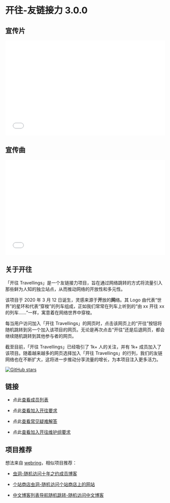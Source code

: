 # 开往-友链接力 3.0.0

## 宣传片

<iframe src="//player.bilibili.com/player.html?aid=924428846&bvid=BV17T4y1t7bD&cid=1423471734&p=1" scrolling="no" border="0" frameborder="no" framespacing="0" allowfullscreen="true" width="100%" height="300px"></iframe>

## 宣传曲
<iframe src="//player.bilibili.com/player.html?aid=1555381005&bvid=BV1t1421y7VF&cid=1567534567&p=1" scrolling="no" border="0" frameborder="no" framespacing="0" allowfullscreen="true" width="100%" height="300px"></iframe>

## 关于开往

「开往 Travellings」是一个友链接力项目，旨在通过网络跳转的方式将流量引入那些鲜为人知的独立站点，从而推动网络的开放性和多元性。

该项目于 2020 年 3 月 12 日诞生，灵感来源于**开**放的**网**络。其 Logo 由代表“世界”的星环和代表“穿梭”的列车组成，正如我们常常在列车上听到的“由 xx 开往 xx 的列车……”一样，寓意着在网络世界中穿梭。

每当用户访问加入「开往 Travellings」的网页时，点击该网页上的“开往”按钮将随机跳转到另一个加入该项目的网页。无论是再次点击“开往”还是后退网页，都会继续随机跳转到其他参与者的网页。

截至目前，「开往 Travellings」已经吸引了 1k+ 人的关注，并有 1k+ 成员加入了该项目。随着越来越多的网页选择加入「开往 Travellings」的行列，我们的友链网络也在不断扩大，这将进一步推动分享流量的增长，为本项目注入更多活力。

[![GitHub stars](https://img.shields.io/github/stars/travellings-link/travellings?style=social)](https://github.com/travellings-link/travellings/stargazers)

## 链接

- 点此[查看成员列表](https://list.travellings.cn)

- 点此[查看加入开往要求](/docs/join)

- 点此[查看常见疑难解答](/docs/qa)

- 点此[查看加入开往维护组要求](/docs/toyou)

## 项目推荐

想法来自 [webring](https://github.com/XXIIVV/webring)，相似项目推荐：

- [虫洞-随机访问十年之约成员博客](https://www.foreverblog.cn/notice/16.html)

- [个站商店虫洞-随机访问个站商店上的网站](https://storeweb.cn/s/1818)

- [中文博客列表导航随机跳转-随机访问中文博客](https://zhblogs.ohyee.cc/go)
